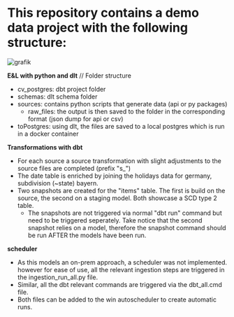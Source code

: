 # This repository contains a demo data project with the following structure:

![grafik](https://github.com/user-attachments/assets/5f3c0627-8ae6-44cf-b8e3-96b9a12996fe)




**E&L with python and dlt** // Folder structure
- cv_postgres: dbt project folder
- schemas: dlt schema folder
- sources: contains python scripts that generate data (api or py packages)
  - raw_files: the output is then saved to the folder in the corresponding format (json dump for api or csv)
- toPostgres: using dlt, the files are saved to a local postgres which is run in a docker container
  



**Transformations with dbt**
- For each source a source transformation with slight adjustments to the source files are completed (prefix "s_")
- The date table is enriched by joining the holidays data for germany, subdivision (~state) bayern.
- Two snapshots are created for the "items" table. The first is build on the source, the second on a staging model. Both showcase a SCD type 2 table.
  - The snapshots are not triggered via normal "dbt run" command but need to be triggered seperately. Take notice that the second snapshot relies on a model, therefore the snapshot command should be run AFTER the models have been run.


**scheduler**
- As this models an on-prem approach, a scheduler was not implemented. however for ease of use, all the relevant ingestion steps are triggered in the ingestion_run_all.py file.
- Similar, all the dbt relevant commands are triggered via the dbt_all.cmd file.
- Both files can be added to the win autoscheduler to create automatic runs.

